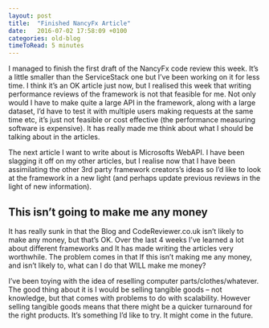 ```yaml
---
layout: post
title:  "Finished NancyFx Article"
date:   2016-07-02 17:58:09 +0100
categories: old-blog
timeToRead: 5 minutes
---
```

I managed to finish the first draft of the NancyFx code review this week.  It’s a little smaller than the ServiceStack one but I’ve been working on it for less time.  I think it’s an OK article just now, but I realised this week that writing performance reviews of the framework is not that feasible for me.  Not only would I have to make quite a large API in the framework, along with a large dataset, I’d have to test it with multiple users making requests at the same time etc, it’s just not feasible or cost effective (the performance measuring software is expensive).  It has really made me think about what I should be talking about in the articles.

The next article I want to write about is Microsofts WebAPI.  I have been slagging it off on my other articles, but I realise now that I have been assimilating the other 3rd party framework creators’s ideas so I’d like to look at the framework in a new light (and perhaps update previous reviews in the light of new information).

## This isn’t going to make me any money
It has really sunk in that the Blog and CodeReviewer.co.uk isn’t likely to make any money, but that’s OK.  Over the last 4 weeks I’ve learned a lot about different frameworks and It has made writing the articles very worthwhile.  The problem comes in that If this isn’t making me any money, and isn’t likely to, what can I do that WILL make me money?

I’ve been toying with the idea of reselling computer parts/clothes/whatever.  The good thing about it is I would be selling tangible goods – not knowledge, but that comes with problems to do with scalability.  However selling tangible goods means that there might be a quicker turnaround for the right products.  It’s something I’d like to try.  It might come in the future.

